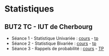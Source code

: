 # Statistiques

## BUT2 TC - IUT de Cherbourg

- Séance 1 - Statistique Univariée : [cours](seance1--stat-uni) - [tp](seance1--demande)
- Séance 2 - Statistique Bivariée : [cours](seance2--stat-bi) - [tp](seance2--demande)
- Séance 3 - Rappels de probabilité : [cours](seance3--rappels-proba) - [TP](seance3--demande)


